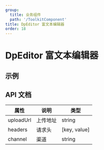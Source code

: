```yaml
---
group:
  title: 业务组件
  path: '/ToolkitComponent'
title: DpEditor 富文本编辑器
order: 18
---
```


# DpEditor 富文本编辑器

## 示例

<code src="./demo.tsx"></code>

## API 文档

| 属性      | 说明     | 类型         |
| --------- | -------- | ------------ |
| uploadUrl | 上传地址 | string       |
| headers   | 请求头   | [key, value] |
| channel   | 渠道     | string       |
